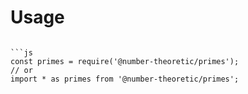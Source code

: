 # Usage
```

```js
const primes = require('@number-theoretic/primes');
// or
import * as primes from '@number-theoretic/primes';
```
